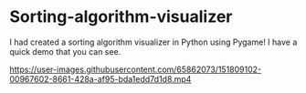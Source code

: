 # Sorting-algorithm-visualizer

I had created a sorting algorithm visualizer in Python using Pygame! I have a quick demo that you can see.


https://user-images.githubusercontent.com/65862073/151809102-00967602-8661-428a-af95-bda1edd7d1d8.mp4

